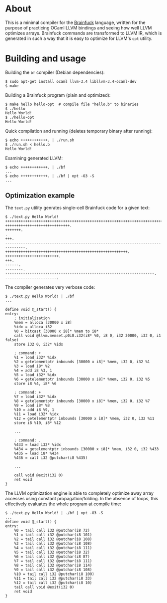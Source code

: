 About
=====

This is a minimal compiler for the
[Brainfuck](https://en.wikipedia.org/wiki/Brainfuck) language, written for the
purpose of practicing OCaml LLVM bindings and seeing how well LLVM optimizes
arrays. Brainfuck commands are transformed to LLVM IR, which is generated in
such a way that it is easy to optimize for LLVM's `opt` utility.


Building and usage
==================

Building the `bf` compiler (Debian dependencies):

    $ sudo apt-get install ocaml llvm-3.4 libllvm-3.4-ocaml-dev
    $ make

Building a Brainfuck program (plain and optimized):

    $ make hello hello-opt  # compile file "hello.b" to binaries
    $ ./hello
    Hello World!
    $ ./hello-opt
    Hello World!

Quick compilation and running (deletes temporary binary after running):

    $ echo ++++++++++++. | ./run.sh
    $ ./run.sh < hello.b
    Hello World!

Examining generated LLVM:

    $ echo ++++++++++++. | ./bf
    ...
    $ echo ++++++++++++. | ./bf | opt -O3 -S
    ...


Optimization example
--------------------

The `text.py` utility genrates single-cell Brainfuck code for a given text:

    $ ./text.py Hello World!
    ++++++++++++++++++++++++++++++++++++++++++++++++++++++++++++++++++++++++.
    +++++++++++++++++++++++++++++.
    +++++++.
    .
    +++.
    -------------------------------------------------------------------------------.
    +++++++++++++++++++++++++++++++++++++++++++++++++++++++.
    ++++++++++++++++++++++++.
    +++.
    ------.
    --------.
    -------------------------------------------------------------------.
    -----------------------.

The compiler generates very verbose code:

    $ ./text.py Hello World! | ./bf
    ...

    define void @_start() {
    entry:
        ; initialization
        %mem = alloca [30000 x i8]
        %idx = alloca i32
        %0 = bitcast [30000 x i8]* %mem to i8*
        call void @llvm.memset.p0i8.i32(i8* %0, i8 0, i32 30000, i32 0, i1 false)
        store i32 0, i32* %idx

        ; command: +
        %1 = load i32* %idx
        %2 = getelementptr inbounds [30000 x i8]* %mem, i32 0, i32 %1
        %3 = load i8* %2
        %4 = add i8 %3, 1
        %5 = load i32* %idx
        %6 = getelementptr inbounds [30000 x i8]* %mem, i32 0, i32 %5
        store i8 %4, i8* %6

        ; command: +
        %7 = load i32* %idx
        %8 = getelementptr inbounds [30000 x i8]* %mem, i32 0, i32 %7
        %9 = load i8* %8
        %10 = add i8 %9, 1
        %11 = load i32* %idx
        %12 = getelementptr inbounds [30000 x i8]* %mem, i32 0, i32 %11
        store i8 %10, i8* %12

        ...

        ; command: .
        %433 = load i32* %idx
        %434 = getelementptr inbounds [30000 x i8]* %mem, i32 0, i32 %433
        %435 = load i8* %434
        %436 = call i32 @putchar(i8 %435)

        ...

        call void @exit(i32 0)
        ret void
    }

The LLVM optimization engine is able to completely optimize away array accesses
using constant propagation/folding. In the absence of loops, this effectively
evaluates the whole program at compile time:

    $ ./text.py Hello World! | ./bf | opt -O3 -S
    ...
    define void @_start() {
    entry:
        %0 = tail call i32 @putchar(i8 72)
        %1 = tail call i32 @putchar(i8 101)
        %2 = tail call i32 @putchar(i8 108)
        %3 = tail call i32 @putchar(i8 108)
        %4 = tail call i32 @putchar(i8 111)
        %5 = tail call i32 @putchar(i8 32)
        %6 = tail call i32 @putchar(i8 87)
        %7 = tail call i32 @putchar(i8 111)
        %8 = tail call i32 @putchar(i8 114)
        %9 = tail call i32 @putchar(i8 108)
        %10 = tail call i32 @putchar(i8 100)
        %11 = tail call i32 @putchar(i8 33)
        %12 = tail call i32 @putchar(i8 10)
        tail call void @exit(i32 0)
        ret void
    }
